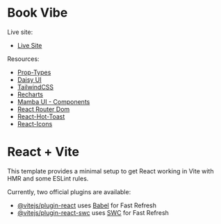 # Book Vibe

Live site:

- [Live Site]()

Resources:

- [Prop-Types](https://www.npmjs.com/package/prop-types)
- [Daisy UI](https://daisyui.com/)
- [TailwindCSS](https://tailwindcss.com/)
- [Recharts](https://recharts.org/en-US)
- [Mamba UI - Components](https://mambaui.com/components)
- [React Router Dom](https://reactrouter.com/en/main)
- [React-Hot-Toast](https://react-hot-toast.com/)
- [React-Icons](https://react-icons.github.io/react-icons/)


  

# React + Vite

This template provides a minimal setup to get React working in Vite with HMR and some ESLint rules.

Currently, two official plugins are available:

- [@vitejs/plugin-react](https://github.com/vitejs/vite-plugin-react/blob/main/packages/plugin-react/README.md) uses [Babel](https://babeljs.io/) for Fast Refresh
- [@vitejs/plugin-react-swc](https://github.com/vitejs/vite-plugin-react-swc) uses [SWC](https://swc.rs/) for Fast Refresh
